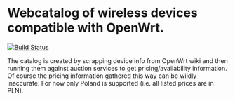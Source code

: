 # Webcatalog of wireless devices compatible with OpenWrt.

[![Build Status](https://api.travis-ci.org/rooterkyberian/wrtweb.svg?branch=heroku)](https://travis-ci.org/rooterkyberian/wrtweb)


The catalog is created by scrapping device info from OpenWrt wiki and then
running them against auction services to get pricing/availability information.
Of course the pricing information gathered this way can be wildly inaccurate.
For now only Poland is supported (i.e. all listed prices are in PLN).

